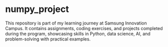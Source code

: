 # numpy_project
This repository is part of my learning journey at Samsung Innovation Campus. It contains assignments, coding exercises, and projects completed during the program, showcasing skills in Python, data science, AI, and problem-solving with practical examples.
